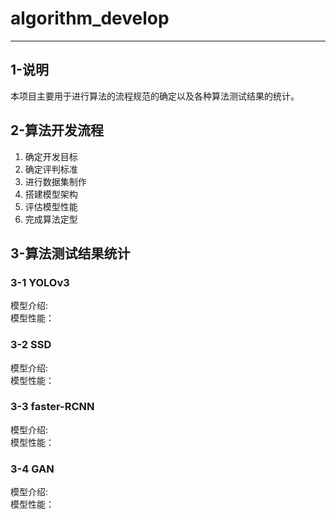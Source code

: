 # algorithm_develop
---
## 1-说明
本项目主要用于进行算法的流程规范的确定以及各种算法测试结果的统计。 

## 2-算法开发流程
1. 确定开发目标
2. 确定评判标准
3. 进行数据集制作
4. 搭建模型架构
5. 评估模型性能
6. 完成算法定型

## 3-算法测试结果统计
### 3-1 YOLOv3
模型介绍:  
模型性能：  
### 3-2 SSD
模型介绍:  
模型性能： 
### 3-3 faster-RCNN
模型介绍:  
模型性能：
### 3-4 GAN
模型介绍:  
模型性能：